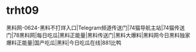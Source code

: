 # trht09
黑料网-0624-黑料不打烊入口|Telegram频道传送门|74猫导航主站|74猫传送门|78黑料网|每日吃瓜|黑料正能量|黑料传送门|黑料大爆料|黑料网今日黑料独家爆料正能量|国产吃瓜|黑料|今日吃瓜在线|881比鸭
